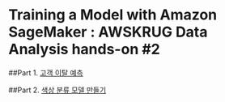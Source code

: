 # Training a Model with Amazon SageMaker : AWSKRUG Data Analysis hands-on #2

##Part 1. [고객 이탈 예측](churn-prediction.md)

##Part 2. [색상 분류 모델 만들기](https://github.com/yansonz/2018-handson-data-02)